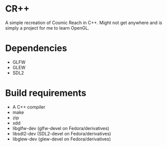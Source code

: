 # CR++
A simple recreation of Cosmic Reach in C++. Might not get anywhere and is simply a project for me to learn OpenGL.

# Dependencies
- GLFW
- GLEW
- SDL2

# Build requirements
- A C++ compiler
- make
- zip
- xdd
- libglfw-dev (glfw-devel on Fedora/derivatives)
- libsdl2-dev (SDL2-devel on Fedora/derivatives)
- libglew-dev (glew-devel on Fedora/derivatives)